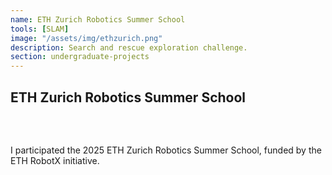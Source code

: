 ```yaml
---
name: ETH Zurich Robotics Summer School
tools: [SLAM]
image: "/assets/img/ethzurich.png"
description: Search and rescue exploration challenge.
section: undergraduate-projects
---
```

## ETH Zurich Robotics Summer School
### ㅤ

I participated the 2025 ETH Zurich Robotics Summer School, funded by the ETH RobotX initiative. 